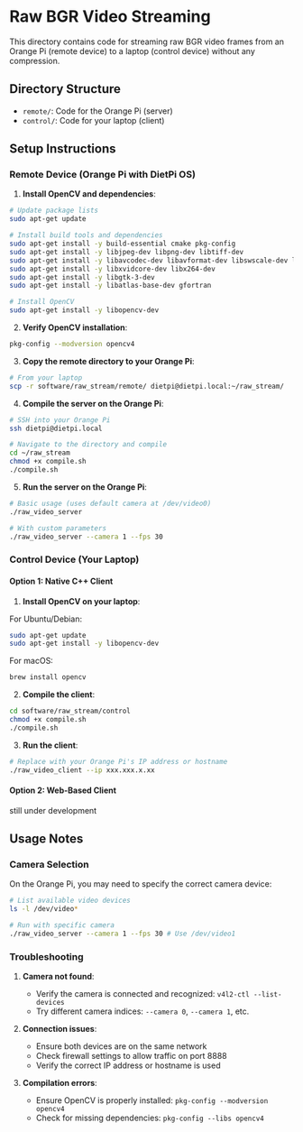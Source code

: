 # Raw BGR Video Streaming

This directory contains code for streaming raw BGR video frames from an Orange Pi (remote device) to a laptop (control device) without any compression.

## Directory Structure

- `remote/`: Code for the Orange Pi (server)
- `control/`: Code for your laptop (client)

## Setup Instructions

### Remote Device (Orange Pi with DietPi OS)

1. **Install OpenCV and dependencies**:

```bash
# Update package lists
sudo apt-get update

# Install build tools and dependencies
sudo apt-get install -y build-essential cmake pkg-config
sudo apt-get install -y libjpeg-dev libpng-dev libtiff-dev
sudo apt-get install -y libavcodec-dev libavformat-dev libswscale-dev libv4l-dev
sudo apt-get install -y libxvidcore-dev libx264-dev
sudo apt-get install -y libgtk-3-dev
sudo apt-get install -y libatlas-base-dev gfortran

# Install OpenCV
sudo apt-get install -y libopencv-dev
```

2. **Verify OpenCV installation**:

```bash
pkg-config --modversion opencv4
```

3. **Copy the remote directory to your Orange Pi**:

```bash
# From your laptop
scp -r software/raw_stream/remote/ dietpi@dietpi.local:~/raw_stream/
```

4. **Compile the server on the Orange Pi**:

```bash
# SSH into your Orange Pi
ssh dietpi@dietpi.local

# Navigate to the directory and compile
cd ~/raw_stream
chmod +x compile.sh
./compile.sh
```

5. **Run the server on the Orange Pi**:

```bash
# Basic usage (uses default camera at /dev/video0)
./raw_video_server

# With custom parameters
./raw_video_server --camera 1 --fps 30
```

### Control Device (Your Laptop)

#### Option 1: Native C++ Client

1. **Install OpenCV on your laptop**:

For Ubuntu/Debian:
```bash
sudo apt-get update
sudo apt-get install -y libopencv-dev
```

For macOS:
```bash
brew install opencv
```

2. **Compile the client**:

```bash
cd software/raw_stream/control
chmod +x compile.sh
./compile.sh
```

3. **Run the client**:

```bash
# Replace with your Orange Pi's IP address or hostname
./raw_video_client --ip xxx.xxx.x.xx
```

#### Option 2: Web-Based Client

still under development

## Usage Notes

### Camera Selection

On the Orange Pi, you may need to specify the correct camera device:

```bash
# List available video devices
ls -l /dev/video*

# Run with specific camera
./raw_video_server --camera 1 --fps 30 # Use /dev/video1
```

### Troubleshooting

1. **Camera not found**:
   - Verify the camera is connected and recognized: `v4l2-ctl --list-devices`
   - Try different camera indices: `--camera 0`, `--camera 1`, etc.

2. **Connection issues**:
   - Ensure both devices are on the same network
   - Check firewall settings to allow traffic on port 8888
   - Verify the correct IP address or hostname is used

3. **Compilation errors**:
   - Ensure OpenCV is properly installed: `pkg-config --modversion opencv4`
   - Check for missing dependencies: `pkg-config --libs opencv4`

